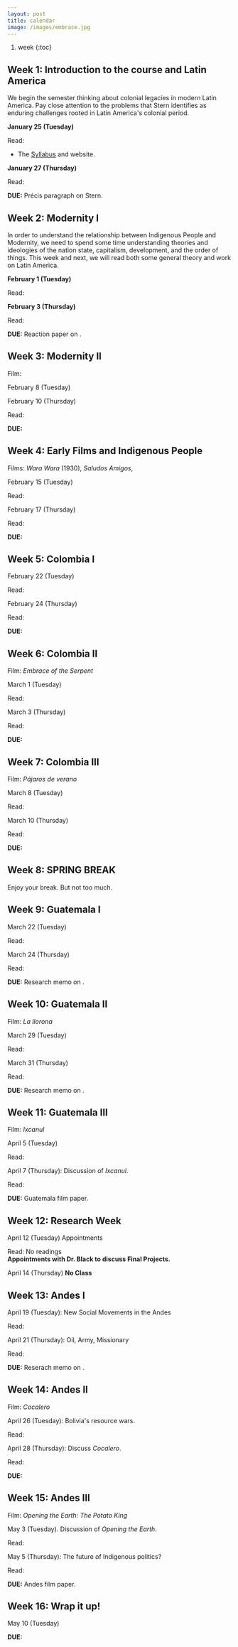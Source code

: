 ```yaml
---
layout: post
title: calendar
image: /images/embrace.jpg
---
```


1. week
{:toc}

## Week 1: Introduction to the course and Latin America

We begin the semester thinking about colonial legacies in modern Latin America.
Pay close attention to the problems that Stern identifies as enduring
challenges rooted in Latin America's colonial period.

**January 25 (Tuesday)**

Read: 

* The [Syllabus]() and website.

**January 27 (Thursday)**

Read:

**DUE:** Précis paragraph on Stern.

## Week 2: Modernity I

In order to understand the relationship between Indigenous People and
Modernity, we need to spend some time understanding theories and ideologies of the nation
state, capitalism, development, and the order of things. This week and next, we
will read both some general theory and work on Latin America.

**February 1 (Tuesday)** 

Read:  

**February 3 (Thursday)** 


Read:  

**DUE:** Reaction paper on .



## Week 3: Modernity II

Film: 

February 8 (Tuesday)  


February 10 (Thursday)  

Read:  


**DUE:**  

## Week 4: Early Films and Indigenous People

Films: *Wara Wara* (1930), *Saludos Amigos*, 

February 15 (Tuesday)  

Read:  


February 17 (Thursday)  

Read:  


**DUE:**  

## Week 5: Colombia I

February 22 (Tuesday)  

Read:  


February 24 (Thursday)  

Read:  

**DUE:**  


## Week 6: Colombia II

Film: *Embrace of the Serpent*  

March 1 (Tuesday)  

Read:  


March 3 (Thursday)  

Read:  

**DUE:**  


## Week 7: Colombia III

Film: *Pájaros de verano*  

March 8 (Tuesday)  

Read:  


March 10 (Thursday)  

Read:  

**DUE:**  


## Week 8: SPRING BREAK

Enjoy your break. But not too much.

## Week 9: Guatemala I 

March 22 (Tuesday)  

Read:  

March 24 (Thursday)  

Read:  

**DUE:** Research memo on . 

## Week 10: Guatemala II

Film: *La llorona*  

March 29 (Tuesday)  

Read:  

March 31 (Thursday)  

Read:  

**DUE:** Research memo on .  

## Week 11: Guatemala III

Film: *Ixcanul*

April 5 (Tuesday)  

Read:  


April 7 (Thursday): Discussion of *Ixcanul*.

Read:  

**DUE:** Guatemala film paper. 


## Week 12: Research Week

April 12 (Tuesday) Appointments

Read: No readings  
**Appointments with Dr. Black to discuss Final Projects.**

April 14 (Thursday) **No Class**  


## Week 13: Andes I

April 19 (Tuesday): New Social Movements in the Andes 

Read:  

April 21 (Thursday): Oil, Army, Missionary  

Read:  

**DUE:** Reserach memo on . 

## Week 14: Andes II

Film: *Cocalero*

April 26 (Tuesday): Bolivia's resource wars.  

Read:  

April 28 (Thursday): Discuss *Cocalero*.

Read:  

**DUE:**  


## Week 15: Andes III

Film: *Opening the Earth: The Potato King*

May 3 (Tuesday).  Discussion of *Opening the Earth*.

Read:  


May 5 (Thursday): The future of Indigenous politics?

Read:  

**DUE:** Andes film paper.

## Week 16: Wrap it up!

May 10 (Tuesday)  


**DUE:**  
